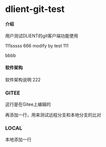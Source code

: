 # dlient-git-test

#### 介绍
用户测试DLIENT的git客户端功能使用

111sssss 666 modify by test 111


bbbb

#### 软件架构
软件架构说明 222

### GITEE
这行是在Gitee上编辑的

再添加一行，用来测试远程分支和本地分支的比对

### LOCAL

本地添加一行
